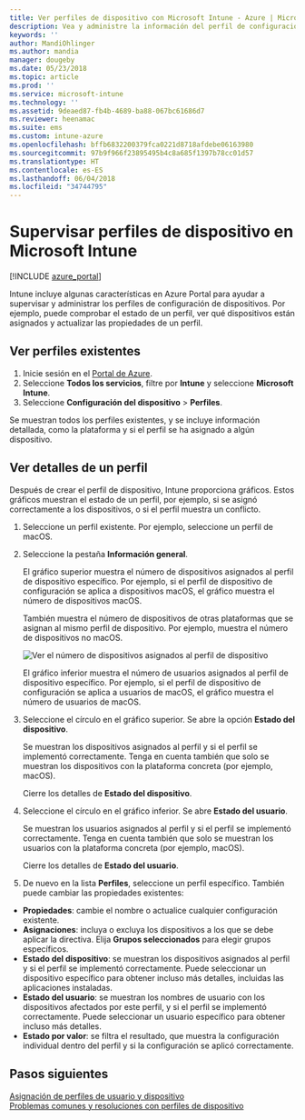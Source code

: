 ```yaml
---
title: Ver perfiles de dispositivo con Microsoft Intune - Azure | Microsoft Docs
description: Vea y administre la información del perfil de configuración de dispositivos en Microsoft Intune, y vea un gráfico del número de dispositivos asignados a un perfil y qué dispositivos tienen perfiles asignados o implementados.
keywords: ''
author: MandiOhlinger
ms.author: mandia
manager: dougeby
ms.date: 05/23/2018
ms.topic: article
ms.prod: ''
ms.service: microsoft-intune
ms.technology: ''
ms.assetid: 9deaed87-fb4b-4689-ba88-067bc61686d7
ms.reviewer: heenamac
ms.suite: ems
ms.custom: intune-azure
ms.openlocfilehash: bffb6832200379fca0221d8718afdebe06163980
ms.sourcegitcommit: 97b9f966f23895495b4c8a685f1397b78cc01d57
ms.translationtype: HT
ms.contentlocale: es-ES
ms.lasthandoff: 06/04/2018
ms.locfileid: "34744795"
---
```

# <a name="monitor-device-profiles-in-microsoft-intune"></a>Supervisar perfiles de dispositivo en Microsoft Intune

[!INCLUDE [azure_portal](./includes/azure_portal.md)]

Intune incluye algunas características en Azure Portal para ayudar a supervisar y administrar los perfiles de configuración de dispositivos. Por ejemplo, puede comprobar el estado de un perfil, ver qué dispositivos están asignados y actualizar las propiedades de un perfil.

## <a name="view-existing-profiles"></a>Ver perfiles existentes

1. Inicie sesión en el [Portal de Azure](https://portal.azure.com).
2. Seleccione **Todos los servicios**, filtre por **Intune** y seleccione **Microsoft Intune**.
3. Seleccione **Configuración del dispositivo** > **Perfiles**.

Se muestran todos los perfiles existentes, y se incluye información detallada, como la plataforma y si el perfil se ha asignado a algún dispositivo.

## <a name="view-details-on-a-profile"></a>Ver detalles de un perfil

Después de crear el perfil de dispositivo, Intune proporciona gráficos. Estos gráficos muestran el estado de un perfil, por ejemplo, si se asignó correctamente a los dispositivos, o si el perfil muestra un conflicto.

1. Seleccione un perfil existente. Por ejemplo, seleccione un perfil de macOS.
2. Seleccione la pestaña **Información general**.

    El gráfico superior muestra el número de dispositivos asignados al perfil de dispositivo específico. Por ejemplo, si el perfil de dispositivo de configuración se aplica a dispositivos macOS, el gráfico muestra el número de dispositivos macOS.

    También muestra el número de dispositivos de otras plataformas que se asignan al mismo perfil de dispositivo. Por ejemplo, muestra el número de dispositivos no macOS.

    ![Ver el número de dispositivos asignados al perfil de dispositivo](./media/device-configuration-profile-graphical-chart.png)

    El gráfico inferior muestra el número de usuarios asignados al perfil de dispositivo específico. Por ejemplo, si el perfil de dispositivo de configuración se aplica a usuarios de macOS, el gráfico muestra el número de usuarios de macOS.

3. Seleccione el círculo en el gráfico superior. Se abre la opción **Estado del dispositivo**.

    Se muestran los dispositivos asignados al perfil y si el perfil se implementó correctamente. Tenga en cuenta también que solo se muestran los dispositivos con la plataforma concreta (por ejemplo, macOS).

    Cierre los detalles de **Estado del dispositivo**.

4. Seleccione el círculo en el gráfico inferior. Se abre **Estado del usuario**. 

    Se muestran los usuarios asignados al perfil y si el perfil se implementó correctamente. Tenga en cuenta también que solo se muestran los usuarios con la plataforma concreta (por ejemplo, macOS).

    Cierre los detalles de **Estado del usuario**.

5. De nuevo en la lista **Perfiles**, seleccione un perfil específico. También puede cambiar las propiedades existentes:
  - **Propiedades**: cambie el nombre o actualice cualquier configuración existente.
  - **Asignaciones**: incluya o excluya los dispositivos a los que se debe aplicar la directiva. Elija **Grupos seleccionados** para elegir grupos específicos.
  - **Estado del dispositivo**: se muestran los dispositivos asignados al perfil y si el perfil se implementó correctamente. Puede seleccionar un dispositivo específico para obtener incluso más detalles, incluidas las aplicaciones instaladas.
  - **Estado del usuario**: se muestran los nombres de usuario con los dispositivos afectados por este perfil, y si el perfil se implementó correctamente. Puede seleccionar un usuario específico para obtener incluso más detalles.
  - **Estado por valor**: se filtra el resultado, que muestra la configuración individual dentro del perfil y si la configuración se aplicó correctamente.

## <a name="next-steps"></a>Pasos siguientes
[Asignación de perfiles de usuario y dispositivo](device-profile-assign.md)  
[Problemas comunes y resoluciones con perfiles de dispositivo](device-profile-troubleshoot.md)
